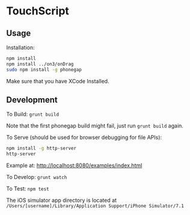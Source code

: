 TouchScript
===========

Usage
-----

Installation:
```bash
npm install
npm install ../on3/onDrag
sudo npm install -g phonegap
```

Make sure that you have XCode Installed.

Development
-----------

To Build: `grunt build`

Note that the first phonegap build might fail, just run `grunt build` again.

To Serve (should be used for browser debugging for file APIs):
```bash
npm install -g http-server
http-server
```

Example at: [http://localhost:8080/examples/index.html](http://localhost:8080/examples/index.html)

To Develop: `grunt watch`

To Test: `npm test`

The iOS simulator app directory is located at `/Users/[username]/Library/Application Support/iPhone Simulator/7.1`